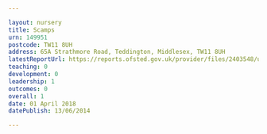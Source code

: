 ```yaml
---

layout: nursery
title: Scamps
urn: 149951
postcode: TW11 8UH
address: 65A Strathmore Road, Teddington, Middlesex, TW11 8UH
latestReportUrl: https://reports.ofsted.gov.uk/provider/files/2403548/urn/149951.pdf
teaching: 0
development: 0
leadership: 1
outcomes: 0
overall: 1
date: 01 April 2018 
datePublish: 13/06/2014

---
```

